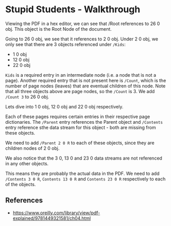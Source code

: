 # Stupid Students - Walkthrough

Viewing the PDF in a hex editor, we can see that /Root references to 26 0 obj. This object is the Root Node of the document.

Going to 26 0 obj, we see that it references to 2 0 obj. Under 2 0 obj, we only see that there are 3 objects referenced under `/Kids`:

- 1 0 obj
- 12 0 obj
- 22 0 obj

`Kids` is a required entry in an intermediate node (i.e. a node that is not a page). Another required entry that is not present here is `/Count`, which is the number of page nodes (leaves) that are eventual children of this node. Note that all three objects above are page nodes, so the `/Count` is 3. We add `/Count 3` to 26 0 obj.

Lets dive into 1 0 obj, 12 0 obj and 22 0 obj respectively.

Each of these pages requires certain entries in their respective page dictionaries. The `/Parent` entry references the Parent object and `/Contents` entry reference sthe data stream for this object - both are missing from these objects.

We need to add `/Parent 2 0 R` to each of these objects, since they are children nodes of 2 0 obj.

We also notice that the 3 0, 13 0 and 23 0 data streams are not referenced in any other objects.

This means they are probably the actual data in the PDF. We need to add `/Contents 3 0 R`, `Contents 13 0 R` and `Contents 23 0 R` respectively to each of the objects.

## References

- https://www.oreilly.com/library/view/pdf-explained/9781449321581/ch04.html
